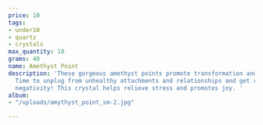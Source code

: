 ```yaml
---
price: 10
tags:
- under10
- quartz
- crystals
max_quantity: 10
grams: 40
name: Amethyst Point
description: 'These gorgeous amethyst points promote transformation and protection!
  Time to unplug from unhealthy attachments and relationships and get rid of that
  negativity! This crystal helps relieve stress and promotes joy. '
album:
- "/uploads/amythyst_point_sm-2.jpg"

---
```

